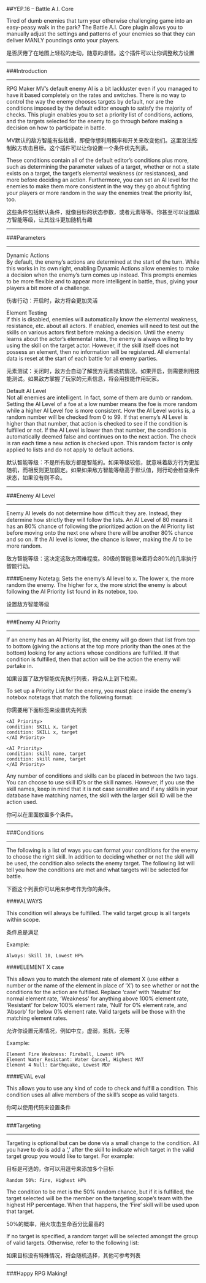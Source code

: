 ##YEP.16 – Battle A.I. Core

Tired of dumb enemies that turn your otherwise challenging game into an easy-peasy walk in the park? The Battle A.I. Core plugin allows you to manually adjust the settings and patterns of your enemies so that they can deliver MANLY poundings onto your players.

是否厌倦了在地图上轻松的走动，随意的虐怪。这个插件可以让你调整敌方设置

***
###Introduction
***

RPG Maker MV’s default enemy AI is a bit lackluster even if you managed to have it based completely on the rates and switches. There is no way to control the way the enemy chooses targets by default, nor are the conditions imposed by the default editor enough to satisfy the majority of checks. This plugin enables you to set a priority list of conditions, actions, and the targets selected for the enemy to go through before making a decision on how to participate in battle.

MV默认的敌方智能有些枯燥，即便你想利用概率和开关来改变他们。这里没法控制敌方攻击目标。这个插件可以让你设置一个条件优先列表。

These conditions contain all of the default editor’s conditions plus more, such as determining the parameter values of a target, whether or not a state exists on a target, the target’s elemental weakness (or resistances), and more before deciding an action. Furthermore, you can set an AI level for the enemies to make them more consistent in the way they go about fighting your players or more random in the way the enemies treat the priority list, too.

这些条件包括默认条件，就像目标的状态参数，或者元素等等。你甚至可以设置敌方智能等级，让其战斗更加随机有趣

***
###Parameters
***

Dynamic Actions		
By default, the enemy’s actions are determined at the start of the turn. While this works in its own right, enabling Dynamic Actions allow enemies to make a decision when the enemy’s turn comes up instead. This prompts enemies to be more flexible and to appear more intelligent in battle, thus, giving your players a bit more of a challenge.

伤害行动：开启时，敌方将会更加灵活

Element Testing  
If this is disabled, enemies will automatically know the elemental weakness, resistance, etc. about all actors. If enabled, enemies will need to test out the skills on various actors first before making a decision. Until the enemy learns about the actor’s elemental rates, the enemy is always willing to try using the skill on the target actor. However, if the skill itself does not possess an element, then no information will be registered. All elemental data is reset at the start of each battle for all enemy parties.

元素测试：关闭时，敌方会自动了解我方元素抵抗情况。如果开启，则需要利用技能测试。如果敌方掌握了玩家的元素信息，将会用技能作用玩家。

Default AI Level  
Not all enemies are intelligent. In fact, some of them are dumb or random. Setting the AI Level of a foe at a low number means the foe is more random while a higher AI Level foe is more consistent. How the AI Level works is, a random number will be checked from 0 to 99. If that enemy’s AI Level is higher than that number, that action is checked to see if the condition is fulfilled or not. If the AI Level is lower than that number, the condition is automatically deemed false and continues on to the next action. The check is ran each time a new action is checked upon. This random factor is only applied to <AI Priority> lists and do not apply to default actions.

默认智能等级：不是所有敌方都是智能的。如果等级较低，就意味着敌方行为更加随机，而相反则更加固定。如果如果敌方智能等级高于默认值，则行动会检查条件状态，如果没有则不会。

***
###Enemy AI Level
***
Enemy AI levels do not determine how difficult they are. Instead, they determine how strictly they will follow the <AI Priority> lists. An AI Level of 80 means it has an 80% chance of following the prioritized action on the AI Priority list before moving onto the next one where there will be another 80% chance and so on. If the AI level is lower, the chance is lower, making the AI to be more random.

敌方智能等级：这决定这敌方困难程度。80级的智能意味着将会80%的几率执行智能行动。

####Enemy Notetag:
	<AI Level: x>
Sets the enemy’s AI level to x. The lower x, the more random the enemy. The higher for x, the more strict the enemy is about following the AI Priority list found in its notebox, too.

设置敌方智能等级

***
###Enemy AI Priority
***
If an enemy has an AI Priority list, the enemy will go down that list from top to bottom (giving the actions at the top more priority than the ones at the bottom) looking for any actions whose conditions are fulfilled. If that condition is fulfilled, then that action will be the action the enemy will partake in.

如果设置了敌方智能优先执行列表，将会从上到下检索。

To set up a Priority List for the enemy, you must place inside the enemy’s notebox notetags that match the following format:

你需要用下面标签来设置优先列表

	<AI Priority>
	condition: SKILL x, target
	condition: SKILL x, target
	</AI Priority>

	<AI Priority>
	condition: skill name, target
	condition: skill name, target
	</AI Priority>
Any number of conditions and skills can be placed in between the two <AI Priority> tags. You can choose to use skill ID’s or the skill names. However, if you use the skill names, keep in mind that it is not case sensitive and if any skills in your database have matching names, the skill with the larger skill ID will be the action used.

你可以在里面放置多个条件。

***
###Conditions
***

The following is a list of ways you can format your conditions for the enemy to choose the right skill. In addition to deciding whether or not the skill will be used, the condition also selects the enemy target. The following list will tell you how the conditions are met and what targets will be selected for battle.


下面这个列表你可以用来参考作为你的条件。

####ALWAYS

This condition will always be fulfilled. The valid target group is all targets within scope.

条件总是满足

Example: 

	Always: Skill 10, Lowest HP%

####ELEMENT X case

This allows you to match the element rate of element X (use either a number or the name of the element in place of ‘X’) to see whether or not the conditions for the action are fulfilled. Replace ‘case’ with ‘Neutral’ for normal element rate, ‘Weakness’ for anything above 100% element rate, ‘Resistant’ for below 100% element rate, ‘Null’ for 0% element rate, and ‘Absorb’ for below 0% element rate. Valid targets will be those with the matching element rates.

允许你设置元素情况，例如中立，虚弱，抵抗，无等

Example: 

	Element Fire Weakness: Fireball, Lowest HP%
	Element Water Resistant: Water Cancel, Highest MAT
	Element 4 Null: Earthquake, Lowest MDF

####EVAL eval

This allows you to use any kind of code to check and fulfill a condition. This condition uses all alive members of the skill’s scope as valid targets.

你可以使用代码来设置条件

***
###Targeting
***

Targeting is optional but can be done via a small change to the condition. All you have to do is add a ‘,’ after the skill to indicate which target in the valid target group you would like to target. For example:

目标是可选的，你可以用逗号来添加多个目标

	Random 50%: Fire, Highest HP%

The condition to be met is the 50% random chance, but if it is fulfilled, the target selected will be the member on the targeting scope’s team with the highest HP percentage. When that happens, the ‘Fire’ skill will be used upon that target.

50%的概率，用火攻击生命百分比最高的

If no target is specified, a random target will be selected amongst the group of valid targets. Otherwise, refer to the following list:

如果目标没有特殊情况，将会随机选择，其他可参考列表

***
###Happy RPG Making!